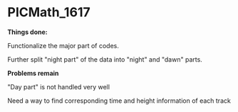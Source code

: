 # PICMath_1617

**Things done:**

Functionalize the major part of codes. 

Further split "night part" of the data into "night" and "dawn" parts. 

**Problems remain**

"Day part" is not handled very well

Need a way to find corresponding time and height information of each track

